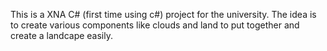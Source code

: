 This is a XNA C# (first time using c#) project for the university.
The idea is to create various components like clouds and land to put together and create a landcape easily.
